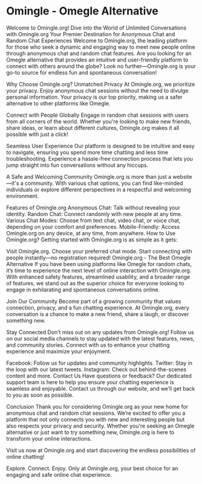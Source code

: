 # Omingle - Omegle Alternative

Welcome to Omingle.org!
Dive into the World of Unlimited Conversations with Omingle.org
Your Premier Destination for Anonymous Chat and Random Chat Experiences
Welcome to Omingle.org, the leading platform for those who seek a dynamic and engaging way to meet new people online through anonymous chat and random chat features. Are you looking for an Omegle alternative that provides an intuitive and user-friendly platform to connect with others around the globe? Look no further—Omingle.org is your go-to source for endless fun and spontaneous conversation!

Why Choose Omingle.org?
Unmatched Privacy
At Omingle.org, we prioritize your privacy. Enjoy anonymous chat sessions without the need to divulge personal information. Your privacy is our top priority, making us a safer alternative to other platforms like Omegle.

Connect with People Globally
Engage in random chat sessions with users from all corners of the world. Whether you're looking to make new friends, share ideas, or learn about different cultures, Omingle.org makes it all possible with just a click!

Seamless User Experience
Our platform is designed to be intuitive and easy to navigate, ensuring you spend more time chatting and less time troubleshooting. Experience a hassle-free connection process that lets you jump straight into fun conversations without any hiccups.

A Safe and Welcoming Community
Omingle.org is more than just a website—it's a community. With various chat options, you can find like-minded individuals or explore different perspectives in a respectful and welcoming environment.

Features of Omingle.org
Anonymous Chat: Talk without revealing your identity.
Random Chat: Connect randomly with new people at any time.
Various Chat Modes: Choose from text chat, video chat, or voice chat, depending on your comfort and preferences.
Mobile-Friendly: Access Omingle.org on any device, at any time, from anywhere.
How to Use Omingle.org?
Getting started with Omingle.org is as simple as it gets:

Visit Omingle.org.
Choose your preferred chat mode.
Start connecting with people instantly—no registration required!
Omingle.org - The Best Omegle Alternative
If you have been using platforms like Omegle for random chats, it’s time to experience the next level of online interaction with Omingle.org. With enhanced safety features, streamlined usability, and a broader range of features, we stand out as the superior choice for everyone looking to engage in exhilarating and spontaneous conversations online.

Join Our Community
Become part of a growing community that values connection, privacy, and a fun chatting experience. At Omingle.org, every conversation is a chance to make a new friend, share a laugh, or discover something new.

Stay Connected
Don’t miss out on any updates from Omingle.org! Follow us on our social media channels to stay updated with the latest features, news, and community stories. Connect with us to enhance your chatting experience and maximize your enjoyment.

Facebook: Follow us for updates and community highlights.
Twitter: Stay in the loop with our latest tweets.
Instagram: Check out behind-the-scenes content and more.
Contact Us
Have questions or feedback? Our dedicated support team is here to help you ensure your chatting experience is seamless and enjoyable. Contact us through our website, and we’ll get back to you as soon as possible.

Conclusion
Thank you for considering Omingle.org as your new home for anonymous chat and random chat sessions. We’re excited to offer you a platform that not only connects you with new and interesting people but also respects your privacy and security. Whether you're seeking an Omegle alternative or just want to try something new, Omingle.org is here to transform your online interactions.

Visit us now at Omingle.org and start discovering the endless possibilities of online chatting!

Explore. Connect. Enjoy. Only at Omingle.org, your best choice for an engaging and safe online chat experience.
